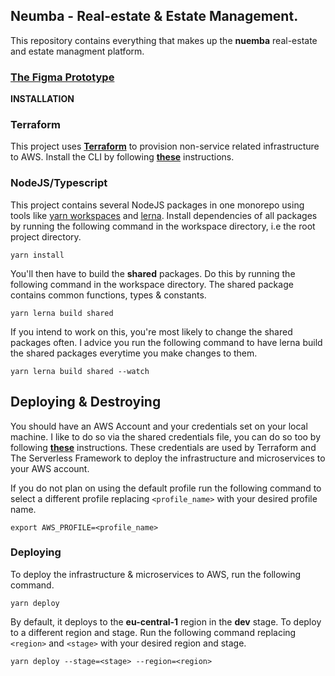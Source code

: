 ## **Neumba - Real-estate & Estate Management.**
This repository contains everything that makes up the **nuemba** real-estate and estate managment platform.
### [**The Figma Prototype**](https://www.figma.com/proto/8fY3z6IapqSPoycTo2vKZM/The-Prototype-%26-Wireframes?page-id=0%3A1&node-id=101%3A4&viewport=575%2C416%2C0.25&scaling=scale-down&starting-point-node-id=101%3A4)
**INSTALLATION**
### **Terraform**
This project uses [**Terraform**](https://www.terraform.io/) to provision non-service related infrastructure to AWS. Install the CLI by following [**these**](https://developer.hashicorp.com/terraform/tutorials/aws-get-started/install-cli) instructions.
### **NodeJS/Typescript**
This project contains several NodeJS packages in one monorepo using tools like [yarn workspaces](https://classic.yarnpkg.com/lang/en/docs/workspaces/) and [lerna](https://lerna.js.org/). Install dependencies of all packages by running the following command in the workspace directory, i.e the root project directory.

```shell
yarn install
```

You'll then have to build the **shared** packages. Do this by running the following command in the workspace directory. The shared package contains common functions, types & constants. 

```shell
yarn lerna build shared
```

If you intend to work on this, you're most likely to change the shared packages often. I advice you run the following command to have lerna build the shared packages everytime you make changes to them.

```shell
yarn lerna build shared --watch
```

## **Deploying & Destroying**

You should have an AWS Account and your credentials set on your local machine. I like to do so via the shared credentials file, you can do so too by following [**these**](https://docs.aws.amazon.com/sdk-for-javascript/v2/developer-guide/loading-node-credentials-shared.html) instructions. These credentials are used by Terraform and The Serverless Framework to deploy the infrastructure and microservices to your AWS account.

If you do not plan on using the default profile run the following command to select a different profile replacing `<profile_name>` with your desired profile name.

```shell
export AWS_PROFILE=<profile_name>
```

### **Deploying**
To deploy the infrastructure & microservices to AWS, run the following command.

```shell
yarn deploy
```

By default, it deploys to the **eu-central-1** region in the **dev** stage. To deploy to a different region and stage. Run the following command replacing `<region>` and `<stage>` with your desired region and stage.

```shell
yarn deploy --stage=<stage> --region=<region>
```
